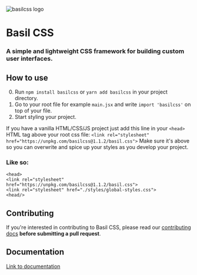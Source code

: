 ![basilcss logo](https://raw.githubusercontent.com/Basilcss/docs/main/basilcss-transparent.png)

# Basil CSS

### A simple and lightweight CSS framework for building custom user interfaces.

## How to use

0) Run `npm install basilcss` or `yarn add basilcss` in your project directory.
1) Go to your root file for example `main.jsx` and write `import 'basilcss'` on top of your file.
2) Start styling your project.

If you have a vanilla HTML/CSS/JS project just add this line in your `<head>` HTML tag above your root css file: `<link rel="stylesheet" href="https://unpkg.com/basilcss@1.1.2/basil.css">` Make sure it's above so you can overwrite and spice up your styles as you develop your project.

### Like so:
```
<head>
<link rel="stylesheet" href="https://unpkg.com/basilcss@1.1.2/basil.css">
<link rel="stylesheet" href="./styles/global-styles.css">
<head/>
```
## Contributing

If you're interested in contributing to Basil CSS, please read our [contributing docs](https://github.com/Basilcss/core/blob/main/CONTRIBUTING.md) **before submitting a pull request**.

## Documentation

[Link to documentation](https://www.basilcss.com/)
